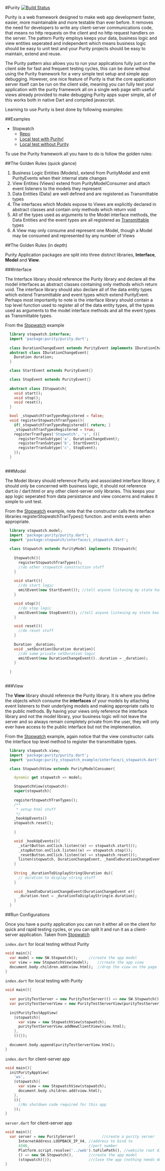 #Purity [![Build Status](https://drone.io/github.com/0xor1/purity/status.png)](https://drone.io/github.com/0xor1/purity/latest)

Purity is a web framework designed to make web app development faster, easier,
more maintainable and more testable than ever before. It removes the need for 
developers to write any client-server communications code, that means no http
requests on the client and no http request handlers on the server. The pattern 
Purity employs keeps your data, business logic and view entities seperated
and independent which means business logic should be easy to unit test and
your Purity projects should be easy to maintain, extend and reuse.

The Purity pattern also allows you to run your applications fully just on the client
side for fast and frequent testing cycles, this can be done without using the Purity
framework for a very simple test setup and simple app debugging. However, one nice
feature of Purity is that the core application server itself can be run on the client
side, meaning you can fully test your application with the purity framework all 
on a single web page with useful views already provided to make debugging Purity
apps super simple, all of this works both in native Dart and compiled javascript.

Learning to use Purity is best done by following examples:

##Examples

* Stopwatch
    * [Repo](http://github.com/0xor1/purity_stopwatch_example)
    * [Local test with Purity!](http://0xor1.net/purity_stopwatch_example/index_with_purity.html)
    * [Local test without Purity](http://0xor1.net/purity_stopwatch_example/index_without_purity.html)

To use the Purity framework all you have to do is follow the golden rules:

##The Golden Rules (quick glance)

  1. Business Logic Entities (Models), extend from PurityModel and emit PurityEvents when their internal state changes
  2. View Entities (Views) extend from PurityModelConsumer and attach event listeners to the models they represent 
  3. Data Entities (Data) are well defined and are registered as Transmittable types
  4. The interfaces which Models expose to Views are explicitly declared in abstract classes and contain only methods which return void
  5. All of the types used as arguments to the Model interface methods, the Data Entities and the event types are all registered as [Transmittable](https://github.com/0xor1/transmittable#registered-types) types
  6. A View may only consume and represent one Model, though a Model may be consumed and represented by any number of Views
  
##The Golden Rules (in depth)

Purity Application packages are split into three distinct
libraries, **Interface**, **Model** and **View**. 

###Interface

The Interface library should reference the Purity library and declare all the
model interfaces as abstract classes containing only methods which return void.
The interface library should also declare all of the data entity types which extend
Transmittable and event types which extend PurityEvent. Perhaps most importantly to note
is the interface library should contain a top level function used to register 
all of the data entity types, all the types used as arguments to the model interface
methods and all the event types as Transmittable types.

From the [Stopwatch](https://github.com/0xor1/purity_stopwatch_example/tree/dev/lib/interface) example

```dart
  library stopwatch.interface;
  import 'package:purity/purity.dart';
  
  class DurationChangeEvent extends PurityEvent implements IDurationChangeEvent{}
  abstract class IDurationChangeEvent{
    Duration duration;
  }

  class StartEvent extends PurityEvent{}

  class StopEvent extends PurityEvent{}
  
  abstract class IStopwatch{
    void start();
    void stop();
    void reset();
  }

  bool _stopwatchTranTypesRegistered = false;
  void registerStopwatchTranTypes(){
    if(_stopwatchTranTypesRegistered){ return; }
    _stopwatchTranTypesRegistered = true;
    registerTranTypes('Stopwatch', 's', (){
      registerTranSubtype('a', DurationChangeEvent);
      registerTranSubtype('b', StartEvent);
      registerTranSubtype('c', StopEvent);
    });
  }
  
```

###Model

The Model library should reference Purity and associated interface library, it
should only be concerned with business logic, it should not reference dart:io / 
dart:html or any other client-server only libraries. This keeps your app logic
seperated from data persistance and view concerns and makes it simple to unit test.

From the [Stopwatch](https://github.com/0xor1/purity_stopwatch_example/blob/dev/lib/model/stopwatch.dart#L15) example, note that the constructor calls the interface
libraries registerStopwatchTranTypes() function. and emits events when appropriate.
  
```dart
  library stopwatch.model;
  import 'package:purity/purity.dart';
  import 'package:stopwatch/interface/i_stopwatch.dart';
  
  class Stopwatch extends PurityModel implements IStopwatch{
    
    Stopwatch(){
      registerStopwatchTranTypes();
      //do other stopwatch construction stuff
    }
    
    void start(){
      //do start logic
      emitEvent(new StartEvent()); //tell anyone listening my state has changed
    }

    void stop(){
      //do stop logic
      emitEvent(new StopEvent()); //tell anyone listening my state has changed
    }

    void reset(){
      //do reset stuff
    }
    
    Duration _duration;
    void _setDuration(Duration duration){
      //do some private setDuration logic
      emitEvent(new DurationChangeEvent()..duration = _duration);
    }
    
  }
  
``` 

###View

The **View** library should reference the Purity library.
It is where you define the objects which consume the **interfaces** 
of your models by attaching event listeners to their underlying models and making
appropriate calls to the public methods. By having your views only reference 
the interface library and not the model library, your business logic will not 
leave the server and so always remain completely private from the user, they will
only ever have access to the public interface but not the implemenation.

From the [Stopwatch](https://github.com/0xor1/purity_stopwatch_example/blob/dev/lib/view/stopwatch_view.dart#L12) example, again notice that the view constructor calls
the interface top level method to register the transmittable types.
  
```dart
  library stopwatch.view;
  import 'package:purity/purity.dart';
  import 'package:purity_stopwatch_example/interface/i_stopwatch.dart';

  class StopwatchView extends PurityModelConsumer{

    dynamic get stopwatch => model;

    StopwatchView(stopwatch):
    super(stopwatch){
    
    registerStopwatchTranTypes();
    /**
     * setup html stuff
     */
    _hookUpEvents()
    stopwatch.reset();
    
    }

    void _hookUpEvents(){
      _startButton.onClick.listen((e) => stopwatch.start());
      _stopButton.onClick.listen((e) => stopwatch.stop());
      _resetButton.onClick.listen((e) => stopwatch.reset());
      listen(stopwatch, DurationChangeEvent, _handleDurationChangeEvent);
    }
    
    String _durationToDisplayString(Duration du){
      // duration to display string stuff
    }
  
    void _handleDurationChangeEvent(DurationChangeEvent e){
      _duration.text = _durationToDisplayString(e.duration);
    }
  }

```
  
##Run Configurations

Once you have a purity application you can run it either all on the client
for quick and rapid testing cycles, or you can split it and run it as a client-
server application. Taken from [Stopwatch](http://github.com/0xor1/purity_stopwatch_example)

`index.dart` for local testing without Purity

```dart
void main(){
  var model = new SW.Stopwatch();     //create the app model
  var view = new StopwatchView(model);    //create the app view
  document.body.children.add(view.html);  //drop the view on the page
}
```

`index.dart` for local testing with Purity

```dart
void main(){
  
  var purityTestServer = new PurityTestServer(() => new SW.Stopwatch(), (stopwatch){});
  var purityTestServerView = new PurityTestServerView(purityTestServer);
  
  initPurityTestAppView(
    (stopwatch){
      var view = new StopwatchView(stopwatch);
      purityTestServerView.addNewClientView(view.html);
    },
    (){});
  
  document.body.append(purityTestServerView.html);
}
```

`index.dart` for client-server app

```dart
void main(){
  initPurityAppView(
    'ws',
    (stopwatch){
      var view = new StopwatchView(stopwatch);
      document.body.children.add(view.html);
    },
    (){
      //No shutdown code required for this app
    });
}
```

`server.dart` for client-server app

```dart
void main(){
  var server = new PurityServer(			//create a purity server
      InternetAddress.LOOPBACK_IP_V4, //address to bind to
      4346,                           //port number
      Platform.script.resolve('../web').toFilePath(), //website root directory
      () => new SW.Stopwatch(),       //create the app model
      (stopwatch){});                 //close the app (nothing needs doing in this instance)			
}
```